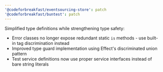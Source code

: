 ```yaml
---
'@codeforbreakfast/eventsourcing-store': patch
'@codeforbreakfast/buntest': patch
---
```


Simplified type definitions while strengthening type safety:

- Error classes no longer expose redundant static `is` methods - use built-in tag discrimination instead
- Improved type guard implementation using Effect's discriminated union pattern
- Test service definitions now use proper service interfaces instead of bare string literals
